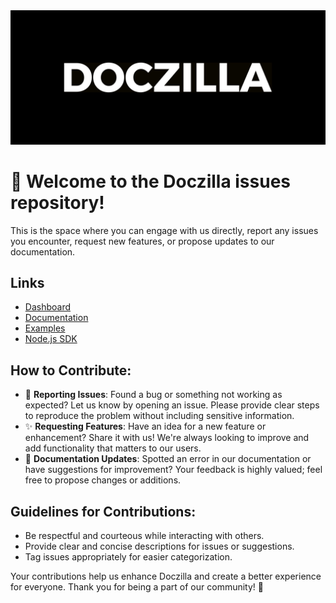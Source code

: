 <img src="./.github/banner.png" alt="logo" />

# 👋 Welcome to the Doczilla issues repository!

This is the space where you can engage with us directly, report any issues you encounter, request new features, or
propose updates to our documentation.

## Links
- [Dashboard](https://doczilla.app/login)
- [Documentation](https://docs.doczilla.app/introduction)
- [Examples](https://docs.doczilla.app/examples/introduction)
- [Node.js SDK](https://github.com/Doczilla-APP/doczilla-node)

## How to Contribute:

- 🐛 **Reporting Issues**: Found a bug or something not working as expected? Let us know by opening an issue. Please
  provide clear steps to reproduce the problem without including sensitive information.
- ✨ **Requesting Features**: Have an idea for a new feature or enhancement? Share it with us! We're always looking to
  improve and add functionality that matters to our users.
- 📖 **Documentation Updates**: Spotted an error in our documentation or have suggestions for improvement? Your feedback
  is highly valued; feel free to propose changes or additions.

## Guidelines for Contributions:

- Be respectful and courteous while interacting with others.
- Provide clear and concise descriptions for issues or suggestions.
- Tag issues appropriately for easier categorization.

Your contributions help us enhance Doczilla and create a better experience for everyone. Thank you for being a part of
our community! 🚀